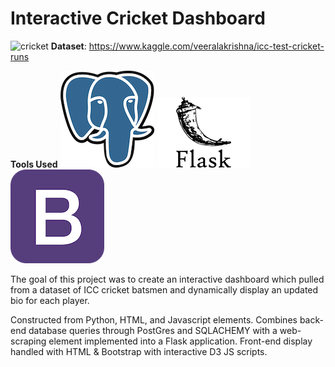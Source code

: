 # Interactive Cricket Dashboard

![cricket](https://img.cricketworld.com/images/f-065134/2019-05-27t110335z_181089589_rc13cd480910_rtrmadp_3_cricket-worldcup-aus-lka-preview.jpg)
**Dataset**: https://www.kaggle.com/veeralakrishna/icc-test-cricket-runs

**Tools Used**
![post](figures/postgres.png)
![flask](figures/flask.png)
![boot](figures/bootstrap.png)

The goal of this project was to create an interactive dashboard which pulled from a dataset of ICC cricket batsmen and dynamically display an updated bio for each player.

Constructed from Python, HTML, and Javascript elements. Combines back-end database queries through PostGres and SQLACHEMY with a web-scraping element implemented into a Flask application. Front-end display handled with HTML & Bootstrap with interactive D3 JS scripts.
